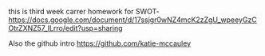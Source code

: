 this is third week carrer homework for SWOT-
https://docs.google.com/document/d/17ssjgr0wNZ4mcK2zZgU_wpeeyGzCOtrZXNZ57_ILrro/edit?usp=sharing 

Also the github intro 
https://github.com/katie-mccauley 